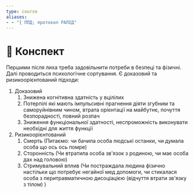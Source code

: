 ```yaml
---
type: course
aliases:
- - "{ ППД; протокол РАПІД"
---
```


# 📗 Конспект

Першими після лиха треба задовільнити потреби в безпеці та фізичні.
Далі проводиться психологічне сортування. Є доказовий та ризикоорієнтований підходи:
1. Доказовий
	1. Знижена когнітивна здатність у вцілілих
	2. Потерпілі які мають імпульсивні прагнення діяти згубним та саморуйнівним чином, втрата орієнтації на майбутнє, почуття безпорадності, повний розпач
	3. Зниження функціональної здатності, неспроможність виконувати необхідні для життя функції 
2. Ризикоорієнтований
	1. Смерть (Питаємо: чи бачила особа людські останки, чи думала особа що ось ось помре)
	2. Сторонність (Чи втратила особа зв'язок з родиною, чи має особа дах над головою)
	3. Стримувальний вплив (Чи постраждала людина фізично настільки що потребує негайної мед допомоги, чи стикалася особа з перитравматичною дисоціацією (відчуття втрати зв'язку з тілом) )